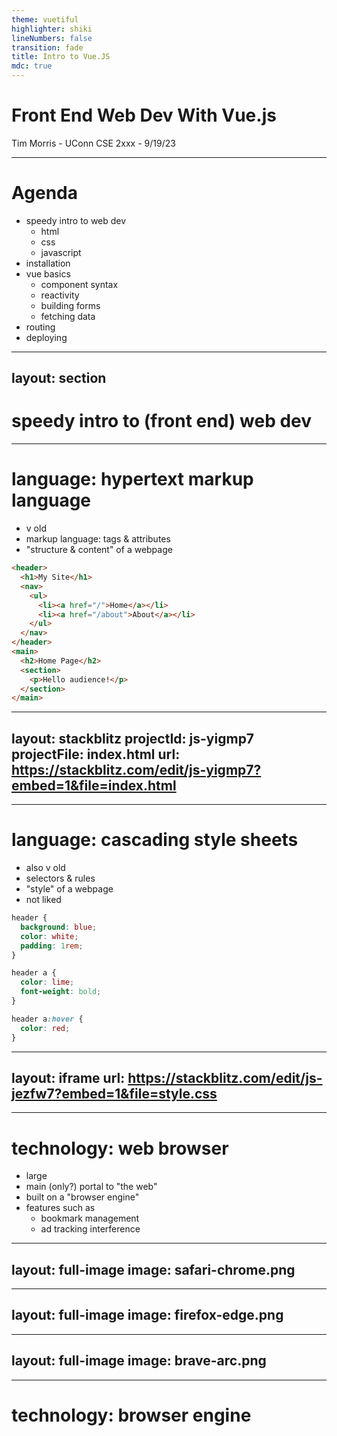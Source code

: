 ```yaml
---
theme: vuetiful
highlighter: shiki
lineNumbers: false
transition: fade
title: Intro to Vue.JS
mdc: true
---
```


<!-- markdownlint-disable-file -->

# Front End Web Dev With Vue.js

Tim Morris - UConn CSE 2xxx - 9/19/23

---

# Agenda

- speedy intro to web dev
  - html
  - css
  - javascript
- installation
- vue basics
  - component syntax
  - reactivity
  - building forms
  - fetching data
- routing
- deploying

---
layout: section
---

# speedy intro to (front end) web dev

---

# language: **h**yper**t**ext **m**arkup **l**anguage

- v old
- markup language: tags & attributes
- "structure & content" of a webpage

```html {all|1|9|2-8|5}
<header>
  <h1>My Site</h1>
  <nav>
    <ul>
      <li><a href="/">Home</a></li>
      <li><a href="/about">About</a></li>
    </ul>
  </nav>
</header>
<main>
  <h2>Home Page</h2>
  <section>
    <p>Hello audience!</p>
  </section>
</main>
```

---
layout: stackblitz
projectId: js-yigmp7
projectFile: index.html
url: https://stackblitz.com/edit/js-yigmp7?embed=1&file=index.html
---

---

# language: **c**ascading **s**tyle **s**heets

- also v old
- selectors & rules
- "style" of a webpage
- not liked

```css {all|1|2|7|12}
header {
  background: blue;
  color: white;
  padding: 1rem;
}

header a {
  color: lime;
  font-weight: bold;
}

header a:hover {
  color: red;
}
```

---
layout: iframe
url: https://stackblitz.com/edit/js-jezfw7?embed=1&file=style.css
---

---

# technology: web browser

- large
- main (only?) portal to "the web"
- built on a "browser engine"
- features such as
  - bookmark management
  - ad tracking interference

---
layout: full-image
image: safari-chrome.png
---

---
layout: full-image
image: firefox-edge.png
---

---
layout: full-image
image: brave-arc.png
---


---

# technology: browser engine
